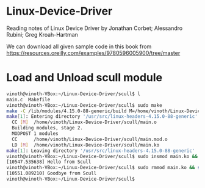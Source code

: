 # Linux-Device-Driver
Reading notes of Linux Device Driver by Jonathan Corbet; Alessandro Rubini; Greg Kroah-Hartman

We can download all given sample code in this book from https://resources.oreilly.com/examples/9780596005900/tree/master

# Load and Unload scull module
```bash
vinoth@vinoth-VBox:~/Linux-Device-Driver/scull$ l
main.c  Makefile
vinoth@vinoth-VBox:~/Linux-Device-Driver/scull$ sudo make
make -C /lib/modules/4.15.0-88-generic/build M=/home/vinoth/Linux-Device-Driver/scull modules
make[1]: Entering directory '/usr/src/linux-headers-4.15.0-88-generic'
  CC [M]  /home/vinoth/Linux-Device-Driver/scull/main.o
  Building modules, stage 2.
  MODPOST 1 modules
  CC      /home/vinoth/Linux-Device-Driver/scull/main.mod.o
  LD [M]  /home/vinoth/Linux-Device-Driver/scull/main.ko
make[1]: Leaving directory '/usr/src/linux-headers-4.15.0-88-generic'
vinoth@vinoth-VBox:~/Linux-Device-Driver/scull$ sudo insmod main.ko && sudo dmesg -c
[10547.535638] Hello from Scull
vinoth@vinoth-VBox:~/Linux-Device-Driver/scull$ sudo rmmod main.ko && sudo dmesg -c
[10551.089210] Goodbye from Scull
vinoth@vinoth-VBox:~/Linux-Device-Driver/scull$
```
